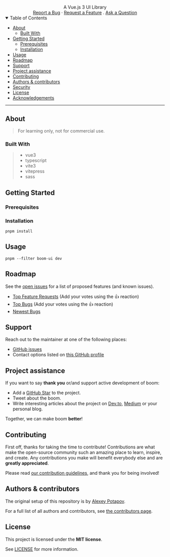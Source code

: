 <h1 align="center">
  <a href="https://github.com/Draculabo/boom">
    <!-- Please provide path to your logo here --> 
  </a>
</h1>
<div align="center">
  A Vue.js 3 UI Library
  <br />
  <a href="https://github.com/Draculabo/boom/issues/new?assignees=&labels=bug&template=01_BUG_REPORT.md&title=bug%3A+">Report a Bug</a>
  ·
  <a href="https://github.com/Draculabo/boom/issues/new?assignees=&labels=enhancement&template=02_FEATURE_REQUEST.md&title=feat%3A+">Request a Feature</a>
  .
  <a href="https://github.com/Draculabo/boom/issues/new?assignees=&labels=question&template=04_SUPPORT_QUESTION.md&title=support%3A+">Ask a Question</a>
</div>
<div align="center">
</div>

<details open="open">
<summary>Table of Contents</summary>

- [About](#about)
  - [Built With](#built-with)
- [Getting Started](#getting-started)
  - [Prerequisites](#prerequisites)
  - [Installation](#installation)
- [Usage](#usage)
- [Roadmap](#roadmap)
- [Support](#support)
- [Project assistance](#project-assistance)
- [Contributing](#contributing)
- [Authors & contributors](#authors--contributors)
- [Security](#security)
- [License](#license)
- [Acknowledgements](#acknowledgements)

</details>

---

## About

>  For learning only, not for commercial use.

### Built With

> - vue3
> - typescript 
> - vite3
> - vitepress
> - sass

## Getting Started

### Prerequisites

### Installation

```
pnpm install
```

## Usage

```
pnpm --filter boom-ui dev
```



## Roadmap

See the [open issues](https://github.com/Draculabo/boom/issues) for a list of proposed features (and known issues).

- [Top Feature Requests](https://github.com/Draculabo/boom/issues?q=label%3Aenhancement+is%3Aopen+sort%3Areactions-%2B1-desc) (Add your votes using the 👍 reaction)
- [Top Bugs](https://github.com/Draculabo/boom/issues?q=is%3Aissue+is%3Aopen+label%3Abug+sort%3Areactions-%2B1-desc) (Add your votes using the 👍 reaction)
- [Newest Bugs](https://github.com/Draculabo/boom/issues?q=is%3Aopen+is%3Aissue+label%3Abug)

## Support

Reach out to the maintainer at one of the following places:

- [GitHub issues](https://github.com/Draculabo/boom/issues/new?assignees=&labels=question&template=04_SUPPORT_QUESTION.md&title=support%3A+)
- Contact options listed on [this GitHub profile](https://github.com/Draculabo)

## Project assistance

If you want to say **thank you** or/and support active development of boom:

- Add a [GitHub Star](https://github.com/Draculabo/boom) to the project.
- Tweet about the boom.
- Write interesting articles about the project on [Dev.to](https://dev.to/), [Medium](https://medium.com/) or your personal blog.

Together, we can make boom **better**!

## Contributing

First off, thanks for taking the time to contribute! Contributions are what make the open-source community such an amazing place to learn, inspire, and create. Any contributions you make will benefit everybody else and are **greatly appreciated**.


Please read [our contribution guidelines](CONTRIBUTING.md), and thank you for being involved!

## Authors & contributors

The original setup of this repository is by [Alexey Potapov](https://github.com/Draculabo).

For a full list of all authors and contributors, see [the contributors page](https://github.com/Draculabo/boom/contributors).

## License

This project is licensed under the **MIT license**.

See [LICENSE](LICENSE) for more information.
